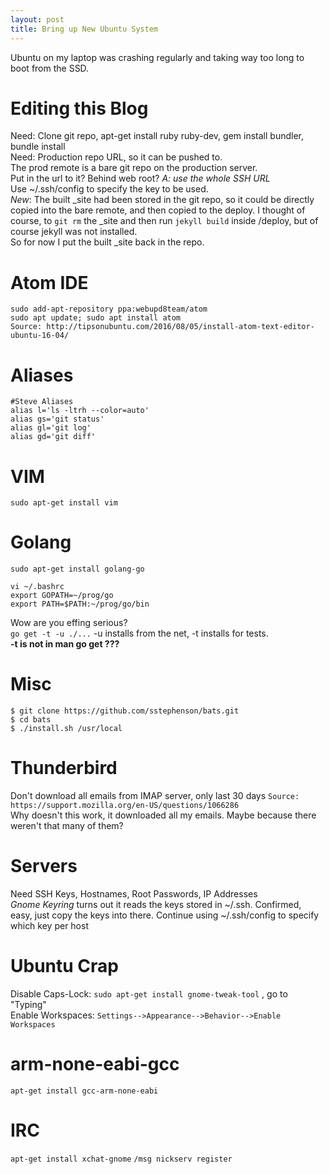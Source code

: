 ```yaml
---
layout: post
title: Bring up New Ubuntu System
---
```

Ubuntu on my laptop was crashing regularly and taking way too long to boot from the SSD.  
  
# Editing this Blog
  Need: Clone git repo, apt-get install ruby ruby-dev, gem install bundler, bundle install  
Need: Production repo URL, so it can be pushed to.  
The prod remote is a bare git repo on the production server.  
Put in the url to it?  Behind web root?  *A:  use the whole SSH URL*  
Use ~/.ssh/config to specify the key to be used.  
*New*:  The built \_site had been stored in the git repo, so it
could be directly copied into the bare remote, and then copied to the deploy.
I thought of course, to `git rm` the \_site and then run `jekyll build`
inside /deploy, but of course jekyll was not installed.  
So for now I put the built \_site back in the repo.

# Atom IDE
`sudo add-apt-repository ppa:webupd8team/atom`  
`sudo apt update; sudo apt install atom`  
`Source: http://tipsonubuntu.com/2016/08/05/install-atom-text-editor-ubuntu-16-04/`

# Aliases
```
#Steve Aliases
alias l='ls -ltrh --color=auto'
alias gs='git status'
alias gl='git log'
alias gd='git diff'
```

# VIM
`sudo apt-get install vim`

# Golang
`sudo apt-get install golang-go`  
```
vi ~/.bashrc
export GOPATH=~/prog/go
export PATH=$PATH:~/prog/go/bin
```  
Wow are you effing serious?  
`go get -t -u ./...` -u installs from the net, -t installs for tests.  
**-t is not in man go get ???**
  
# Misc  
```
$ git clone https://github.com/sstephenson/bats.git
$ cd bats
$ ./install.sh /usr/local
```

# Thunderbird
Don't download all emails from IMAP server, only last 30 days
`Source: https://support.mozilla.org/en-US/questions/1066286`  
Why doesn't this work, it downloaded all my emails.  Maybe because there weren't that many of them?

# Servers
Need SSH Keys, Hostnames, Root Passwords, IP Addresses  
_Gnome Keyring_ turns out it reads the keys stored in ~/.ssh.  Confirmed, easy, just copy the keys into there.  Continue using ~/.ssh/config to specify which key per host

# Ubuntu Crap
Disable Caps-Lock:  `sudo apt-get install gnome-tweak-tool`  , go to "Typing"  
Enable Workspaces:  `Settings-->Appearance-->Behavior-->Enable Workspaces`

# arm-none-eabi-gcc  
`apt-get install gcc-arm-none-eabi`
  
# IRC
`apt-get install xchat-gnome`
`/msg nickserv register`
